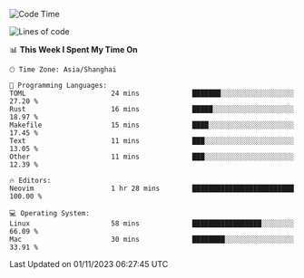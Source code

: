 <!--START_SECTION:waka-->
![Code Time](http://img.shields.io/badge/Code%20Time-1%2C642%20hrs%2040%20mins-blue)

![Lines of code](https://img.shields.io/badge/From%20Hello%20World%20I%27ve%20Written-289.3%20thousand%20lines%20of%20code-blue)

📊 **This Week I Spent My Time On** 

```text
🕑︎ Time Zone: Asia/Shanghai

💬 Programming Languages: 
TOML                     24 mins             ███████░░░░░░░░░░░░░░░░░░   27.20 % 
Rust                     16 mins             █████░░░░░░░░░░░░░░░░░░░░   18.97 % 
Makefile                 15 mins             ████░░░░░░░░░░░░░░░░░░░░░   17.45 % 
Text                     11 mins             ███░░░░░░░░░░░░░░░░░░░░░░   13.05 % 
Other                    11 mins             ███░░░░░░░░░░░░░░░░░░░░░░   12.39 % 

🔥 Editors: 
Neovim                   1 hr 28 mins        █████████████████████████   100.00 % 

💻 Operating System: 
Linux                    58 mins             █████████████████░░░░░░░░   66.09 % 
Mac                      30 mins             ████████░░░░░░░░░░░░░░░░░   33.91 % 
```


 Last Updated on 01/11/2023 06:27:45 UTC
<!--END_SECTION:waka-->
